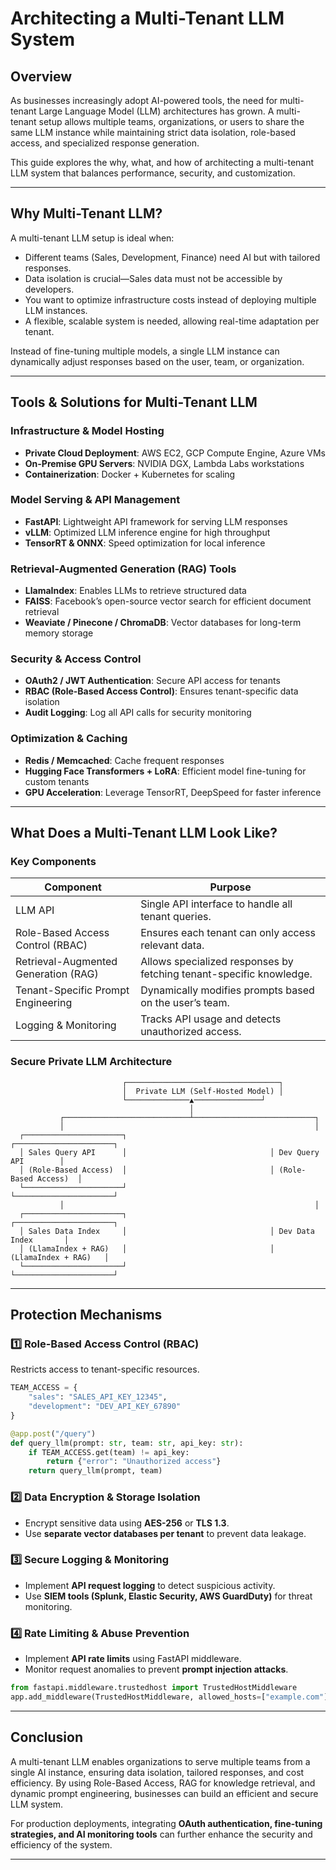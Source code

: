 # Architecting a Multi-Tenant LLM System

## Overview
As businesses increasingly adopt AI-powered tools, the need for multi-tenant Large Language Model (LLM) architectures has grown. A multi-tenant setup allows multiple teams, organizations, or users to share the same LLM instance while maintaining strict data isolation, role-based access, and specialized response generation.

This guide explores the why, what, and how of architecting a multi-tenant LLM system that balances performance, security, and customization.

---

## Why Multi-Tenant LLM?

A multi-tenant LLM setup is ideal when:
- Different teams (Sales, Development, Finance) need AI but with tailored responses.
- Data isolation is crucial—Sales data must not be accessible by developers.
- You want to optimize infrastructure costs instead of deploying multiple LLM instances.
- A flexible, scalable system is needed, allowing real-time adaptation per tenant.

Instead of fine-tuning multiple models, a single LLM instance can dynamically adjust responses based on the user, team, or organization.

---

## Tools & Solutions for Multi-Tenant LLM

### Infrastructure & Model Hosting
- **Private Cloud Deployment**: AWS EC2, GCP Compute Engine, Azure VMs
- **On-Premise GPU Servers**: NVIDIA DGX, Lambda Labs workstations
- **Containerization**: Docker + Kubernetes for scaling

### Model Serving & API Management
- **FastAPI**: Lightweight API framework for serving LLM responses
- **vLLM**: Optimized LLM inference engine for high throughput
- **TensorRT & ONNX**: Speed optimization for local inference

### Retrieval-Augmented Generation (RAG) Tools
- **LlamaIndex**: Enables LLMs to retrieve structured data
- **FAISS**: Facebook’s open-source vector search for efficient document retrieval
- **Weaviate / Pinecone / ChromaDB**: Vector databases for long-term memory storage

### Security & Access Control
- **OAuth2 / JWT Authentication**: Secure API access for tenants
- **RBAC (Role-Based Access Control)**: Ensures tenant-specific data isolation
- **Audit Logging**: Log all API calls for security monitoring

### Optimization & Caching
- **Redis / Memcached**: Cache frequent responses
- **Hugging Face Transformers + LoRA**: Efficient model fine-tuning for custom tenants
- **GPU Acceleration**: Leverage TensorRT, DeepSpeed for faster inference

---

## What Does a Multi-Tenant LLM Look Like?

### Key Components

| Component | Purpose |
|-----------|---------|
| LLM API | Single API interface to handle all tenant queries. |
| Role-Based Access Control (RBAC) | Ensures each tenant can only access relevant data. |
| Retrieval-Augmented Generation (RAG) | Allows specialized responses by fetching tenant-specific knowledge. |
| Tenant-Specific Prompt Engineering | Dynamically modifies prompts based on the user’s team. |
| Logging & Monitoring | Tracks API usage and detects unauthorized access. |

### Secure Private LLM Architecture
```
                         ┌──────────────────────────────────┐
                         │  Private LLM (Self-Hosted Model) │
                         └──────────────▲───────────────┘
                                        │
           ┌────────────────────────────┴───────────────────────────┐
           │                                                        │
  ┌──────────────────────┐                                ┌──────────────────────┐
  │ Sales Query API      │                                │ Dev Query API        │
  │ (Role-Based Access)  │                                │ (Role-Based Access)  │
  └──────────────────────┘                                └──────────────────────┘
           │                                                        │
  ┌──────────────────────┐                                ┌──────────────────────┐
  │ Sales Data Index     │                                │ Dev Data Index       │
  │ (LlamaIndex + RAG)   │                                │ (LlamaIndex + RAG)   │
  └──────────────────────┘                                └──────────────────────┘
```

---

## Protection Mechanisms

### **1️⃣ Role-Based Access Control (RBAC)**
Restricts access to tenant-specific resources.
```python
TEAM_ACCESS = {
    "sales": "SALES_API_KEY_12345",
    "development": "DEV_API_KEY_67890"
}

@app.post("/query")
def query_llm(prompt: str, team: str, api_key: str):
    if TEAM_ACCESS.get(team) != api_key:
        return {"error": "Unauthorized access"}
    return query_llm(prompt, team)
```

### **2️⃣ Data Encryption & Storage Isolation**
- Encrypt sensitive data using **AES-256** or **TLS 1.3**.
- Use **separate vector databases per tenant** to prevent data leakage.

### **3️⃣ Secure Logging & Monitoring**
- Implement **API request logging** to detect suspicious activity.
- Use **SIEM tools (Splunk, Elastic Security, AWS GuardDuty)** for threat monitoring.

### **4️⃣ Rate Limiting & Abuse Prevention**
- Implement **API rate limits** using FastAPI middleware.
- Monitor request anomalies to prevent **prompt injection attacks**.

```python
from fastapi.middleware.trustedhost import TrustedHostMiddleware
app.add_middleware(TrustedHostMiddleware, allowed_hosts=["example.com"])
```

---

## Conclusion
A multi-tenant LLM enables organizations to serve multiple teams from a single AI instance, ensuring data isolation, tailored responses, and cost efficiency. By using Role-Based Access, RAG for knowledge retrieval, and dynamic prompt engineering, businesses can build an efficient and secure LLM system.

For production deployments, integrating **OAuth authentication, fine-tuning strategies, and AI monitoring tools** can further enhance the security and efficiency of the system.

---

